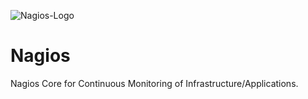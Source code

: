 ![Nagios-Logo](https://github.com/piyushnikh/Nagios/assets/91729663/702ec213-1250-498c-be5e-6d4dfcff2b75)
# Nagios
Nagios Core for Continuous Monitoring of Infrastructure/Applications.
